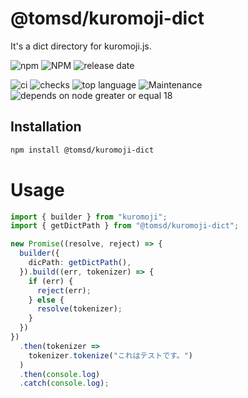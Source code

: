 # @tomsd/kuromoji-dict

It's a dict directory for kuromoji.js.

![npm](https://img.shields.io/npm/v/@tomsd/kuromoji-dict?style=for-the-badge&logo=npm)
![NPM](https://img.shields.io/npm/l/@tomsd/kuromoji-dict?style=for-the-badge&logo=npm)
![release date](https://img.shields.io/github/release-date/tomsdoo/kuromoji-dict?style=for-the-badge&logo=npm)

![ci](https://img.shields.io/github/actions/workflow/status/tomsdoo/kuromoji-dict/ci.yml?style=social&logo=github)
![checks](https://img.shields.io/github/check-runs/tomsdoo/kuromoji-dict/main?style=social&logo=github)
![top language](https://img.shields.io/github/languages/top/tomsdoo/kuromoji-dict?style=social&logo=typescript)
![Maintenance](https://img.shields.io/maintenance/yes/2024?style=social&logo=github)
![depends on node greater or equal 18](https://img.shields.io/badge/node.js-%3E%3D%2018-lightyellow?style=social&logo=nodedotjs)

## Installation
``` sh
npm install @tomsd/kuromoji-dict
```

# Usage

``` typescript
import { builder } from "kuromoji";
import { getDictPath } from "@tomsd/kuromoji-dict";

new Promise((resolve, reject) => {
  builder({
    dicPath: getDictPath(),
  }).build((err, tokenizer) => {
    if (err) {
      reject(err);
    } else {
      resolve(tokenizer);
    }
  })
})
  .then(tokenizer => 
    tokenizer.tokenize("これはテストです。")
  )
  .then(console.log)
  .catch(console.log);

```